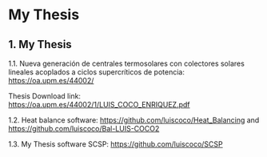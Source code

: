 # My Thesis

## 1. My Thesis

1.1. Nueva generación de centrales termosolares con colectores solares lineales acoplados a ciclos supercríticos de potencia: https://oa.upm.es/44002/

Thesis Download link: https://oa.upm.es/44002/1/LUIS_COCO_ENRIQUEZ.pdf

1.2. Heat balance software: https://github.com/luiscoco/Heat_Balancing and https://github.com/luiscoco/Bal-LUIS-COCO2

1.3. My Thesis software SCSP: https://github.com/luiscoco/SCSP
